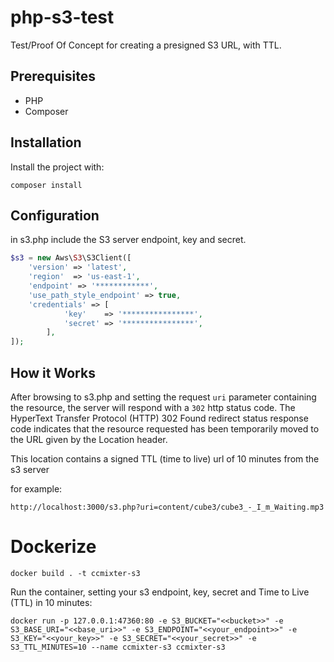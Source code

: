 # php-s3-test

Test/Proof Of Concept for creating a presigned S3 URL, with TTL.

## Prerequisites

* PHP
* Composer

## Installation

Install the project with:

```
composer install
``` 

## Configuration

in s3.php include the S3 server endpoint, key and secret.

```php
$s3 = new Aws\S3\S3Client([
    'version' => 'latest',
    'region'  => 'us-east-1',
    'endpoint' => '************',
    'use_path_style_endpoint' => true,
    'credentials' => [
            'key'    => '****************',
            'secret' => '****************',
        ],
]);
```

## How it Works

After browsing to s3.php and setting the request `uri` parameter containing the resource, the server will respond with a `302` http status code. The HyperText Transfer Protocol (HTTP) 302 Found redirect status response code indicates that the resource requested has been temporarily moved to the URL given by the Location header.

This location contains a signed TTL (time to live) url of 10 minutes from the s3 server

for example:

```
http://localhost:3000/s3.php?uri=content/cube3/cube3_-_I_m_Waiting.mp3
```

# Dockerize

```
docker build . -t ccmixter-s3
```

Run the container, setting your s3 endpoint, key, secret and Time to Live (TTL) in 10 minutes:

```
docker run -p 127.0.0.1:47360:80 -e S3_BUCKET="<<bucket>>" -e S3_BASE_URI="<<base_uri>>" -e S3_ENDPOINT="<<your_endpoint>>" -e S3_KEY="<<your_key>>" -e S3_SECRET="<<your_secret>>" -e S3_TTL_MINUTES=10 --name ccmixter-s3 ccmixter-s3
```
